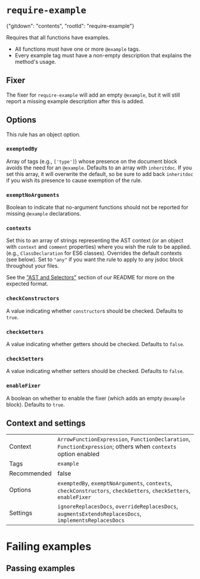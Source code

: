 # `require-example`

{"gitdown": "contents", "rootId": "require-example"}

Requires that all functions have examples.

* All functions must have one or more `@example` tags.
* Every example tag must have a non-empty description that explains the
  method's usage.

## Fixer

The fixer for `require-example` will add an empty `@example`, but it will still
report a missing example description after this is added.

## Options

This rule has an object option.

### `exemptedBy`

Array of tags (e.g., `['type']`) whose presence on the document
block avoids the need for an `@example`. Defaults to an array with
`inheritdoc`. If you set this array, it will overwrite the default,
so be sure to add back `inheritdoc` if you wish its presence to cause
exemption of the rule.

### `exemptNoArguments`

Boolean to indicate that no-argument functions should not be reported for
missing `@example` declarations.

### `contexts`

Set this to an array of strings representing the AST context (or an object with
`context` and `comment` properties) where you wish the rule to be applied.
(e.g., `ClassDeclaration` for ES6
classes). Overrides the default contexts (see below). Set to `"any"` if you
want the rule to apply to any jsdoc block throughout your files.

See the ["AST and Selectors"](../#advanced-ast-and-selectors)
section of our README for more on the expected format.

### `checkConstructors`

A value indicating whether `constructor`s should be checked.
Defaults to `true`.

### `checkGetters`

A value indicating whether getters should be checked. Defaults to `false`.

### `checkSetters`

A value indicating whether setters should be checked. Defaults to `false`.

### `enableFixer`

A boolean on whether to enable the fixer (which adds an empty `@example` block).
Defaults to `true`.

## Context and settings

|||
|---|---|
|Context|`ArrowFunctionExpression`, `FunctionDeclaration`, `FunctionExpression`; others when `contexts` option enabled|
|Tags|`example`|
|Recommended|false|
|Options|`exemptedBy`, `exemptNoArguments`, `contexts`, `checkConstructors`, `checkGetters`, `checkSetters`, `enableFixer`|
|Settings|`ignoreReplacesDocs`, `overrideReplacesDocs`, `augmentsExtendsReplacesDocs`, `implementsReplacesDocs`|

# Failing examples

<!-- assertions-failing requireExample -->

## Passing examples

<!-- assertions-passing requireExample -->
